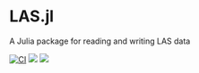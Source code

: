 # LAS.jl
A Julia package for reading and writing LAS data

[![CI](https://github.com/fugro-oss/LAS.jl/actions/workflows/ci.yml/badge.svg?branch=main)](https://github.com/fugro-oss/LAS.jl/actions/workflows/ci.yml)
[![](https://img.shields.io/badge/docs-stable-blue.svg)](https://fugro-oss.github.io/LAS.jl/stable)
[![](https://img.shields.io/badge/docs-dev-blue.svg)](https://fugro-oss.github.io/LAS.jl/dev)